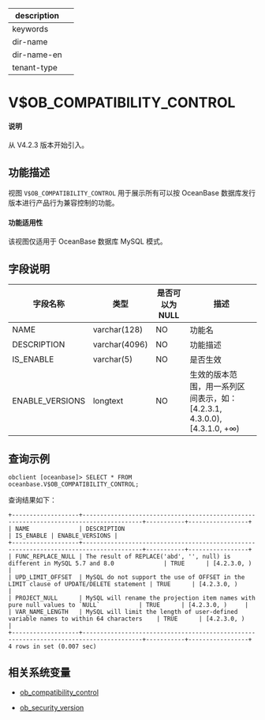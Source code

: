 |description||
|---|---|
|keywords||
|dir-name||
|dir-name-en||
|tenant-type||

# V$OB_COMPATIBILITY_CONTROL

<main id="notice" type='explain'>
  <h4>说明</h4>
  <p>从 V4.2.3 版本开始引入。</p>
</main>

## 功能描述

视图 `V$OB_COMPATIBILITY_CONTROL` 用于展示所有可以按 OceanBase 数据库发行版本进行产品行为兼容控制的功能。

<main id="notice">
  <h4>功能适用性</h4>
  <p>该视图仅适用于 OceanBase 数据库 MySQL 模式。</p>
</main>

## 字段说明

| **字段名称** | **类型** | **是否可以为 NULL** | **描述** |
| ------------ | -------- | ------------------- | -------- |
| NAME         | varchar(128)   | NO | 功能名 |
| DESCRIPTION  | varchar(4096)  | NO | 功能描述 |
| IS_ENABLE    | varchar(5)     | NO | 是否生效 |
| ENABLE_VERSIONS | longtext | NO | 生效的版本范围，用一系列区间表示，如：[4.2.3.1, 4.3.0.0), [4.3.1.0, +∞) |

## 查询示例

```shell
obclient [oceanbase]> SELECT * FROM oceanbase.V$OB_COMPATIBILITY_CONTROL;
```

查询结果如下：

```shell
+-------------------+---------------------------------------------------------------------------------------+-----------+-----------------+
| NAME              | DESCRIPTION                                                                           | IS_ENABLE | ENABLE_VERSIONS |
+-------------------+---------------------------------------------------------------------------------------+-----------+-----------------+
| FUNC_REPLACE_NULL | The result of REPLACE('abd', '', null) is different in MySQL 5.7 and 8.0              | TRUE      | [4.2.3.0, )     |
| UPD_LIMIT_OFFSET  | MySQL do not support the use of OFFSET in the LIMIT clause of UPDATE/DELETE statement | TRUE      | [4.2.3.0, )     |
| PROJECT_NULL      | MySQL will rename the projection item names with pure null values to `NULL`           | TRUE      | [4.2.3.0, )     |
| VAR_NAME_LENGTH   | MySQL will limit the length of user-defined variable names to within 64 characters    | TRUE      | [4.2.3.0, )     |
+-------------------+---------------------------------------------------------------------------------------+-----------+-----------------+
4 rows in set (0.007 sec)
```

## 相关系统变量

* [ob_compatibility_control](../../../800.configuration-items-and-system-variables/200.system-variable/300.global-system-variable/6350.ob_compatibility_control-global.md)

* [ob_security_version](../../../800.configuration-items-and-system-variables/200.system-variable/300.global-system-variable/9350.ob_security_version-global.md)

